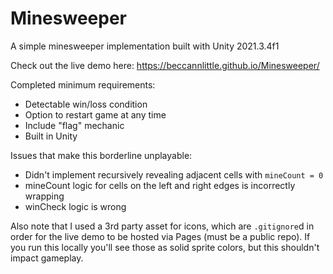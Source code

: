 # Minesweeper

A simple minesweeper implementation built with Unity 2021.3.4f1

Check out the live demo here: https://beccannlittle.github.io/Minesweeper/

Completed minimum requirements:
- Detectable win/loss condition
- Option to restart game at any time
- Include "flag" mechanic
- Built in Unity

Issues that make this borderline unplayable:
- Didn't implement recursively revealing adjacent cells with `mineCount = 0`
- mineCount logic for cells on the left and right edges is incorrectly wrapping
- winCheck logic is wrong

Also note that I used a 3rd party asset for icons, which are `.gitignore`d in order for the live demo to be hosted via Pages (must be a public repo). If you run this locally you'll see those as solid sprite colors, but this shouldn't impact gameplay.
